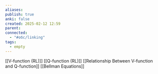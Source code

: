 ```yaml
---
aliases: 
publish: true
anki: false
created: 2025-02-12 12:59
parent:
connected:
  - "#обс/linking"
tags:
  - empty
---
```


[[V-function (RL)]]
[[Q-function (RL)]]
[[Relationship Between V-function and Q-function]]
[[Bellman Equations]]
